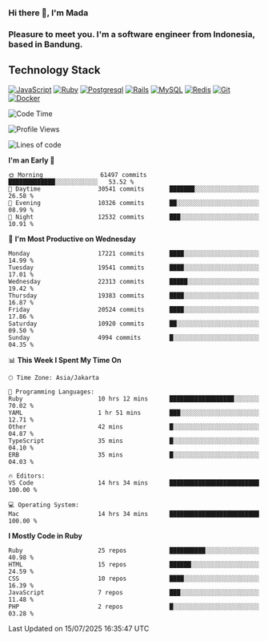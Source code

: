 ### Hi there 👋, I'm Mada
### Pleasure to meet you. I'm a software engineer from Indonesia, based in Bandung.

## Technology Stack

[![JavaScript](https://img.shields.io/badge/-JavaScript-%23F7DF1C?style=flat-square&logo=javascript&logoColor=000000&labelColor=%23F7DF1C&color=%23FFCE5A)](https://www.javascript.com/)
[![Ruby](https://img.shields.io/badge/Ruby-CC342D?style=flat-square&logo=ruby&logoColor=white)](https://www.ruby-lang.org/en/)
[![Postgresql](https://img.shields.io/badge/PostgreSQL-316192?style=flat-square&logo=postgresql&logoColor=ffffff)](https://www.postgresql.org/)
[![Rails](https://img.shields.io/badge/Ruby_on_Rails-CC0000?style=flat-square&logo=ruby-on-rails&logoColor=white)](https://rubyonrails.org/)
[![MySQL](https://img.shields.io/badge/-MySQL-4479A1?style=flat-square&logo=MySQL&logoColor=ffffff)](https://www.mysql.com/)
[![Redis](https://img.shields.io/badge/-Redis-DC382D?style=flat-square&logo=Redis&logoColor=ffffff)](https://redis.io/)
[![Git](https://img.shields.io/badge/-Git-%23F05032?style=flat-square&logo=git&logoColor=%23ffffff)](https://git-scm.com/)
[![Docker](https://img.shields.io/badge/-Docker-2496ED?style=flat-square&logo=docker&logoColor=ffffff)](https://www.docker.com/)
<!--
**madaarya/madaarya** is a ✨ _special_ ✨ repository because its `README.md` (this file) appears on your GitHub profile.

Here are some ideas to get you started:

- 🔭 I’m currently working on ...
- 🌱 I’m currently learning ...
- 👯 I’m looking to collaborate on ...
- 🤔 I’m looking for help with ...
- 💬 Ask me about ...
- 📫 How to reach me: ...
- 😄 Pronouns: ...
- ⚡ Fun fact: ...
-->
<!--START_SECTION:waka-->
![Code Time](http://img.shields.io/badge/Code%20Time-7%2C477%20hrs%2051%20mins-blue)

![Profile Views](http://img.shields.io/badge/Profile%20Views-0-blue)

![Lines of code](https://img.shields.io/badge/From%20Hello%20World%20I%27ve%20Written-52.1%20million%20lines%20of%20code-blue)

**I'm an Early 🐤** 

```text
🌞 Morning                61497 commits       █████████████░░░░░░░░░░░░   53.52 % 
🌆 Daytime                30541 commits       ███████░░░░░░░░░░░░░░░░░░   26.58 % 
🌃 Evening                10326 commits       ██░░░░░░░░░░░░░░░░░░░░░░░   08.99 % 
🌙 Night                  12532 commits       ███░░░░░░░░░░░░░░░░░░░░░░   10.91 % 
```
📅 **I'm Most Productive on Wednesday** 

```text
Monday                   17221 commits       ████░░░░░░░░░░░░░░░░░░░░░   14.99 % 
Tuesday                  19541 commits       ████░░░░░░░░░░░░░░░░░░░░░   17.01 % 
Wednesday                22313 commits       █████░░░░░░░░░░░░░░░░░░░░   19.42 % 
Thursday                 19383 commits       ████░░░░░░░░░░░░░░░░░░░░░   16.87 % 
Friday                   20524 commits       ████░░░░░░░░░░░░░░░░░░░░░   17.86 % 
Saturday                 10920 commits       ██░░░░░░░░░░░░░░░░░░░░░░░   09.50 % 
Sunday                   4994 commits        █░░░░░░░░░░░░░░░░░░░░░░░░   04.35 % 
```


📊 **This Week I Spent My Time On** 

```text
🕑︎ Time Zone: Asia/Jakarta

💬 Programming Languages: 
Ruby                     10 hrs 12 mins      ██████████████████░░░░░░░   70.02 % 
YAML                     1 hr 51 mins        ███░░░░░░░░░░░░░░░░░░░░░░   12.71 % 
Other                    42 mins             █░░░░░░░░░░░░░░░░░░░░░░░░   04.87 % 
TypeScript               35 mins             █░░░░░░░░░░░░░░░░░░░░░░░░   04.10 % 
ERB                      35 mins             █░░░░░░░░░░░░░░░░░░░░░░░░   04.03 % 

🔥 Editors: 
VS Code                  14 hrs 34 mins      █████████████████████████   100.00 % 

💻 Operating System: 
Mac                      14 hrs 34 mins      █████████████████████████   100.00 % 
```

**I Mostly Code in Ruby** 

```text
Ruby                     25 repos            ██████████░░░░░░░░░░░░░░░   40.98 % 
HTML                     15 repos            ██████░░░░░░░░░░░░░░░░░░░   24.59 % 
CSS                      10 repos            ████░░░░░░░░░░░░░░░░░░░░░   16.39 % 
JavaScript               7 repos             ███░░░░░░░░░░░░░░░░░░░░░░   11.48 % 
PHP                      2 repos             █░░░░░░░░░░░░░░░░░░░░░░░░   03.28 % 
```




 Last Updated on 15/07/2025 16:35:47 UTC
<!--END_SECTION:waka-->
